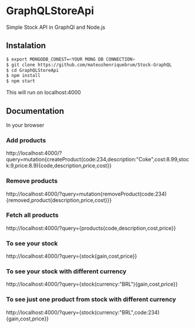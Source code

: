 # GraphQLStoreApi

Simple Stock API in GraphQl and Node.js

## Instalation
```bash
$ export MONGODB_CONEST=<YOUR MONG DB CONNECTION>
$ git clone https://github.com/mateushenriquebrum/Stock-GraphQL
$ cd GraphQLStoreApi
$ npm install
$ npm start
```

This will run on localhost:4000

## Documentation

In your browser

### Add products
http://localhost:4000/?query=mutation{createProduct(code:234,description:"Coke",cost:8.99,stock:9,price:8.9){code,description,price,cost}}

### Remove products
http://localhost:4000/?query=mutation{removeProduct(code:234){removed,product{description,price,cost}}}

### Fetch all products
http://localhost:4000/?query={products{code,description,cost,price}}

### To see your stock
http://localhost:4000/?query={stock{gain,cost,price}}

### To see your stock with different currency
http://localhost:4000/?query={stock(currency:"BRL"){gain,cost,price}}

### To see just one product from stock with different currency
http://localhost:4000/?query={stock(currency:"BRL",code:234){gain,cost,price}}
